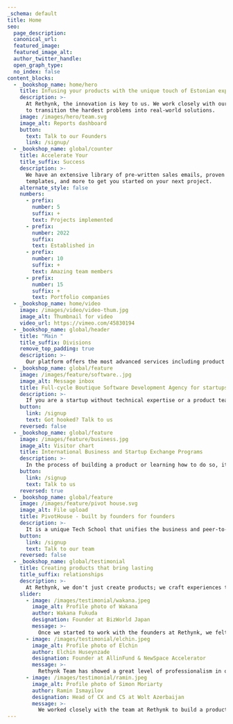 ```yaml
---
_schema: default
title: Home
seo:
  page_description:
  canonical_url:
  featured_image:
  featured_image_alt:
  author_twitter_handle:
  open_graph_type:
  no_index: false
content_blocks:
  - _bookshop_name: home/hero
    title: Infusing your products with the unique touch of Estonian expertise.
    description: >-
      At Rethynk, the innovation is key to us. We work closely with our customers
      to transition the hardest problems into real-world solutions.
    image: /images/hero/team.svg
    image_alt: Reports dashboard
    button:
      text: Talk to our Founders
      link: /signup/
  - _bookshop_name: global/counter
    title: Accelerate Your 
    title_suffix: Success
    description: >-
      We have an extensive library of pre-written sales emails, proven marketing
      templates, and more to get you started on your next project.
    alternate_style: false
    numbers:
      - prefix: 
        number: 5
        suffix: +
        text: Projects implemented
      - prefix:
        number: 2022
        suffix:
        text: Established in
      - prefix:
        number: 10
        suffix: +
        text: Amazing team members
      - prefix:
        number: 15
        suffix: +
        text: Portfolio companies
  - _bookshop_name: home/video
    image: /images/video/video-thum.jpg
    image_alt: Thumbnail for video
    video_url: https://vimeo.com/45830194
  - _bookshop_name: global/header
    title: "Main "
    title_suffix: Divisions
    remove_top_padding: true
    description: >-
      Our platform offers the most advanced services including product development, startup exchange programs, and company unique products such as Tech School and Voxpal.
  - _bookshop_name: global/feature
    image: /images/feature/software..jpg
    image_alt: Message inbox
    title: Full-cycle Boutique Software Development Agency for startups
    description: >-
      If you are a startup without technical expertise or a product team with less or no business knowledge, our team steps into the "stage" here. Starting from idea validation to post-production support, we are your best allies in the process.
    button:
      link: /signup
      text: Got hooked? Talk to us
    reversed: false
  - _bookshop_name: global/feature
    image: /images/feature/business.jpg
    image_alt: Visitor chart
    title: International Business and Startup Exchange Programs
    description: >-
      In the process of building a product or learning how to do so, it is essential to have an international perspective. With our vast network, we organize small and big sized programs which helps attendees to enhance their skills and network.
    button:
      link: /signup
      text: Talk to us
    reversed: true
  - _bookshop_name: global/feature
    image: /images/feature/pivot house.svg
    image_alt: File upload
    title: PivotHouse - built by founders for founders
    description: >-
      It is a unique Tech School that unifies the business and peer-to-peer software development learning process. Ideal for everyone who wants to become a software engineer or start their own startup company in 12 month. This product is ideal for  European,MENA region focused companies.
    button:
      link: /signup
      text: Talk to our team
    reversed: false
  - _bookshop_name: global/testimonial
    title: Creating products that bring lasting 
    title_suffix: relationships
    description: >-
      At Rethynk, we don't just create products; we craft experiences that build enduring relationships. Our innovative solutions are designed to keep our customers coming back, strengthening their connection with the brand.
    slider:
      - image: /images/testimonial/wakana.jpeg
        image_alt: Profile photo of Wakana
        author: Wakana Fukuda
        designation: Founder at BizWorld Japan
        message: >-
          Once we started to work with the founders at Rethynk, we felt special and the requests were taken in very much detail
      - image: /images/testimonial/elchin.jpeg
        image_alt: Profile photo of Elchin
        author: Elchin Huseynzade
        designation: Founder at AllinFund & NewSpace Accelerator
        message: >-
          Rethynk Team has showed a great level of professionalism in our Tallinn exchange program by helping in networking with investors.
      - image: /images/testimonial/ramin.jpeg
        image_alt: Profile photo of Simon Moriarty
        author: Ramin Ismayilov
        designation: Head of CX and CS at Wolt Azerbaijan
        message: >-
          We worked closely with the team at Rethynk to build a product that is now assisting 10s of customers to assess reviews.
---
```

